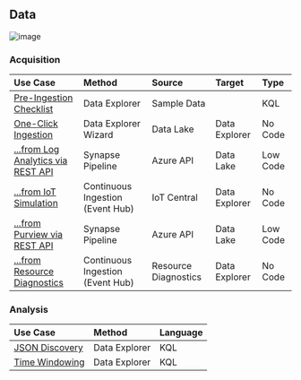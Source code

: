 ## Data

![image](https://user-images.githubusercontent.com/44923999/185972867-64465cc3-0769-4045-bc5d-672f573854c7.png)

### Acquisition

  Use Case | Method | Source | Target | Type
  :----- | :----- | :----- | :----- | :-----
  [Pre-Ingestion Checklist](Data_Acquisition_PreIngestionChecklist.md) | Data Explorer | Sample Data | | KQL
  [One-Click Ingestion](Data_Acquisition_OneClickIngestion.md) | Data Explorer Wizard | Data Lake | Data Explorer | No Code
  [...from Log Analytics via REST API](Data_Acquisition_fromLogAnalyticsAPI.md) | Synapse Pipeline | Azure API | Data Lake | Low Code
  [...from IoT Simulation](Data_Acquisition_fromIoTSimulation.md) | Continuous Ingestion (Event Hub) | IoT Central | Data Explorer | No Code
  [...from Purview via REST API](Data_Acquisition_fromPurviewAPI.md) | Synapse Pipeline | Azure API | Data Lake | Low Code
  [...from Resource Diagnostics](Data_Acquisition_fromResourceDiagnostics.md) | Continuous Ingestion (Event Hub) | Resource Diagnostics | Data Explorer | No Code

### Analysis

  Use Case | Method | Language
  :----- | :----- | :-----
  [JSON Discovery](Data_Analysis_JSONDiscovery.md) | Data Explorer | KQL
  [Time Windowing](Data_Analysis_TimeWindowing.md) | Data Explorer | KQL
